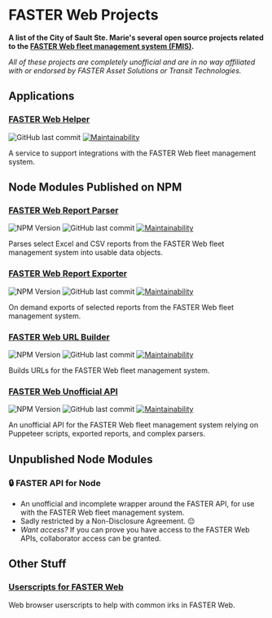 # FASTER Web Projects

**A list of the City of Sault Ste. Marie's several open source projects related to the [FASTER Web fleet management system (FMIS)](https://fasterasset.com/products/fleet-management-software/).**

_All of these projects are completely unofficial and are in no way affiliated with or endorsed by FASTER Asset Solutions or Transit Technologies._

## Applications

### [FASTER Web Helper](https://github.com/cityssm/faster-web-helper)

![GitHub last commit](https://img.shields.io/github/last-commit/cityssm/faster-web-helper)
[![Maintainability](https://api.codeclimate.com/v1/badges/f30a366c800b38bd9eb7/maintainability)](https://codeclimate.com/github/cityssm/faster-web-helper/maintainability)

A service to support integrations with the FASTER Web fleet management system.

## Node Modules Published on NPM

### [FASTER Web Report Parser](https://github.com/cityssm/node-faster-report-parser)

![NPM Version](https://img.shields.io/npm/v/%40cityssm%2Ffaster-report-parser)
![GitHub last commit](https://img.shields.io/github/last-commit/cityssm/node-faster-report-parser)
[![Maintainability](https://api.codeclimate.com/v1/badges/6e4f094e9e2473b3463b/maintainability)](https://codeclimate.com/github/cityssm/node-faster-report-parser/maintainability)

Parses select Excel and CSV reports from the FASTER Web fleet management system into usable data objects.

### [FASTER Web Report Exporter](https://github.com/cityssm/node-faster-report-exporter)

![NPM Version](https://img.shields.io/npm/v/%40cityssm%2Ffaster-report-exporter)
![GitHub last commit](https://img.shields.io/github/last-commit/cityssm/node-faster-report-exporter)
[![Maintainability](https://api.codeclimate.com/v1/badges/43c2a67bb2cb61d6220e/maintainability)](https://codeclimate.com/github/cityssm/node-faster-report-exporter/maintainability)

On demand exports of selected reports from the FASTER Web fleet management system.

### [FASTER Web URL Builder](https://github.com/cityssm/node-faster-url-builder)

![NPM Version](https://img.shields.io/npm/v/%40cityssm%2Ffaster-url-builder)
![GitHub last commit](https://img.shields.io/github/last-commit/cityssm/node-faster-url-builder)
[![Maintainability](https://api.codeclimate.com/v1/badges/e0a774a12da546a21225/maintainability)](https://codeclimate.com/github/cityssm/node-faster-url-builder/maintainability)

Builds URLs for the FASTER Web fleet management system.

### [FASTER Web Unofficial API](https://github.com/cityssm/node-faster-unofficial-api)

![NPM Version](https://img.shields.io/npm/v/%40cityssm%2Ffaster-unofficial-api)
![GitHub last commit](https://img.shields.io/github/last-commit/cityssm/node-faster-unofficial-api)
[![Maintainability](https://api.codeclimate.com/v1/badges/0d91e0c07b4647f628e6/maintainability)](https://codeclimate.com/github/cityssm/node-faster-unofficial-api/maintainability)

An unofficial API for the FASTER Web fleet management system relying on Puppeteer scripts, exported reports, and complex parsers.

## Unpublished Node Modules

### 🔒 FASTER API for Node

- An unofficial and incomplete wrapper around the FASTER API, for use with the FASTER Web fleet management system.
- Sadly restricted by a Non-Disclosure Agreement. 😔
- _Want access?_
  If you can prove you have access to the FASTER Web APIs, collaborator access can be granted.

## Other Stuff

### [Userscripts for FASTER Web](https://cityssm.github.io/userscripts/#userscripts-for-faster-web)

Web browser userscripts to help with common irks in FASTER Web.

